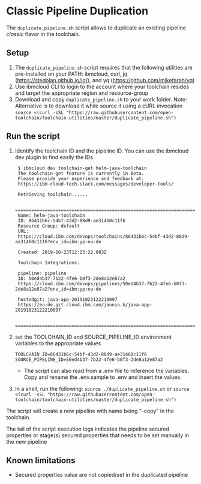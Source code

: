 # Classic Pipeline Duplication
The `duplicate_pipeline.sh` script allows to duplicate an existing pipeline _classic_ flavor in the toolchain.

## Setup
1) The `duplicate_pipeline.sh` script requires that the following utilities are pre-installed on your PATH: ibmcloud, curl, jq (https://stedolan.github.io/jq/), and yq (https://github.com/mikefarah/yq) 
2) Use ibmcloud CLI to login to the account where your toolchain resides and target the appropriate region and resource-group
3) Download and copy `duplicate_pipeline.sh` to your work folder.
  Note: Alternative is to download it while source it using a cURL invocation
  `source <(curl -sSL "https://raw.githubusercontent.com/open-toolchain/toolchain-utilities/master/duplicate_pipeline.sh")`

## Run the script
1) Identify the toolchain ID and the pipeline ID.
   You can use the ibmcloud dev plugin to find easily the IDs.
   ```
    $ ibmcloud dev toolchain-get helm-java-toolchain
    The toolchain-get feature is currently in Beta.
    Please provide your experience and feedback at:
    https://ibm-cloud-tech.slack.com/messages/developer-tools/

    Retrieving toolchain......

    ===============================================================================
    Name: helm-java-toolchain
    ID: 86431b6c-54bf-43d2-88d9-ae31460c11f6
    Resource Group: default
    URL:
    https://cloud.ibm.com/devops/toolchains/86431b6c-54bf-43d2-88d9-ae31460c11f6?env_id=ibm:yp:eu-de

    Created: 2019-10-23T12:23:22.083Z

    Toolchain Integrations:

    pipeline: pipeline
    ID: 50ed4b37-7b22-4fe6-b0f3-2de8a12e87a2
    https://cloud.ibm.com/devops/pipelines/50ed4b37-7b22-4fe6-b0f3-2de8a12e87a2?env_id=ibm:yp:eu-de

    hostedgit: java-app-20191023122210097
    https://eu-de.git.cloud.ibm.com/jaunin.b/java-app-20191023122210097

    ===============================================================================

   ```
2) set the TOOLCHAIN_ID and SOURCE_PIPELINE_ID environment variables to the appropriate values
   ```
   TOOLCHAIN_ID=86431b6c-54bf-43d2-88d9-ae31460c11f6
   SOURCE_PIPELINE_ID=50ed4b37-7b22-4fe6-b0f3-2de8a12e87a2
   ```
   * The script can also read from a .env file to reference the variables.  Copy and rename the .env.sample to .env and insert the values.
   
3) In a shell, run the following: `source ./duplicate_pipeline.sh` or `source <(curl -sSL "https://raw.githubusercontent.com/open-toolchain/toolchain-utilities/master/duplicate_pipeline.sh")`

The script will create a new pipeline with name being "<SOURCE PIPELINE NAME>-copy" in the toolchain.

The tail of the script execution logs indicates the pipeline secured properties or stage(s) secured properties that needs to be set manually in the new pipeline

## Known limitations
- Secured properties value are not copied/set in the duplicated pipeline
